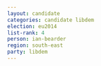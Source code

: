 ```yaml
---
layout: candidate
categories: candidate libdem
election: eu2014
list-rank: 4
person: ian-bearder
region: south-east
party: libdem
---
```


